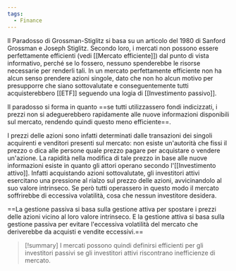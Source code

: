 ```yaml
---
tags:
  - Finance
---
```



Il Paradosso di Grossman-Stiglitz si basa su un articolo del 1980 di Sanford Grossman e Joseph Stiglitz.
Secondo loro, i mercati non possono essere perfettamente efficienti (vedi [[Mercato efficiente]]) dal punto di vista informativo, perché se lo fossero, nessuno spenderebbe le risorse necessarie per renderli tali.
In un mercato perfettamente efficiente non ha alcun senso prendere azioni singole, dato che non ho alcun motivo per presupporre che siano sottovalutate e conseguentemente tutti acquisterebbero [[ETF]] seguendo una logia di [[Investimento passivo]].

Il paradosso si forma in quanto ==se tutti utilizzassero fondi indicizzati, i prezzi non si adeguerebbero rapidamente alle nuove informazioni disponibili sul mercato, rendendo quindi questo meno efficiente==.

I prezzi delle azioni sono infatti determinati dalle transazioni dei singoli acquirenti e venditori presenti sul mercato: non esiste un'autorità che fissi il prezzo o dica alle persone quale prezzo pagare per acquistare o vendere un'azione.
La rapidità nella modifica di tale prezzo in base alle nuove informazioni esiste in quanto gli attori operano secondo l'[[Investimento attivo]].
Infatti acquistando azioni sottovalutate, gli investitori attivi esercitano una pressione al rialzo sul prezzo delle azioni, avvicinandolo al suo valore intrinseco.
Se però tutti operassero in questo modo il mercato soffrirebbe di eccessiva volatilità, cosa che nessun investitore desidera.

==La gestione passiva si basa sulla gestione attiva per spostare i prezzi delle azioni vicino al loro valore intrinseco.
E la gestione attiva si basa sulla gestione passiva per evitare l'eccessiva volatilità del mercato che deriverebbe da acquisti e vendite eccessivi.==

> [!summary]
> I mercati possono quindi definirsi efficienti per gli investitori passivi se gli investitori attivi riscontrano inefficienze di mercato.



